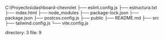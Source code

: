C:\Proyectos\dashboard-chevrolet
├── eslint.config.js
├── estructura.txt
├── index.html
├── node_modules
├── package-lock.json
├── package.json
├── postcss.config.js
├── public
├── README.md
├── src
├── tailwind.config.js
└── vite.config.js

directory: 3 file: 9

